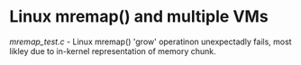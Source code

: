 # Linux mremap() and multiple VMs
_mremap_test.c_ - Linux mremap() 'grow' operatinon unexpectadly fails, most likley due to in-kernel representation of memory chunk.
